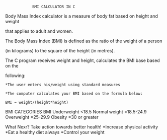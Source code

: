 				BMI CALCULATOR IN C
Body Mass Index calculator is a measure of body fat based on height and weight 

that applies to adult and women.

The Body Mass Index (BMI) is defined as the ratio of the weight of a person 

(in kilograms) to the square of the height (in metres).

The C program receives weight and height, calculates the BMI base based on the 

following:
	
	*The user enters his/weight using standard measures
	
	*The computer calculates your BMI based on the formula below:
	
	BMI = weight/(height*height)

BMI CATEGORIES			BMI
Underweight			<18.5
Normal weight 			=18.5-24.9
Overweight			=25-29.9
Obesity				=30 or greater


What Nexr? Take action towards better health!
*Increase physical activity
*Eat a healthy diet always
*Control your weight
